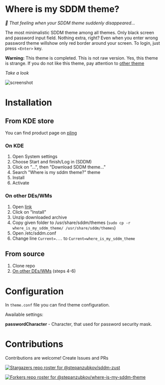 # Where is my SDDM theme?
*:eyes: That feeling when your SDDM theme suddenly disappeared...*

The most minimalistic SDDM theme among all themes. Only black screen and password input field. Nothing extra, right? Even when you enter wrong password theme willshow only red border around your screen. To login, just press `<Enter>` key.

**Warning:** This theme is completed. This is not raw version. Yes, this theme is strange. If you do not like this theme, pay attention to [other theme](https://github.com/stepanzubkov/sddm-zust)

*Take a look*

![screenshot](https://github.com/stepanzubkov/where-is-my-sddm-theme/blob/main/where_is_my_sddm_theme/screenshot.png?raw=true)


# Installation

## From KDE store
You can find product page on [pling](https://www.pling.com/p/2011322/)
### On KDE
1. Open System settings
2. Choose Start and finish/Log in (SDDM)
3. Click on "...", then "Download SDDM theme..."
4. Search "Where is my sddm theme?" theme
5. Install
6. Activate


### On other DEs/WMs
1. Open [link](https://www.pling.com/p/2011322/)
2. Click on "Install"
3. Unzip downloaded archive
4. Copy given folder to /usr/share/sddm/themes (`sudo cp -r where_is_my_sddm_theme/ /usr/share/sddm/themes`)
5. Open /etc/sddm.conf
6. Change line `Current=...` to `Current=where_is_my_sddm_theme`

## From source
1. Clone repo
2. [On other DEs/WMs](#on-other-deswms) (steps 4-6)

# Configuration
In `theme.conf` file you can find theme configuration.

Awailable settings:

**passwordCharacter** - Character, that used for password security mask.


# Contributions

Contributions are welcome! Create Issues and PRs

[![Stargazers repo roster for @stepanzubkov/sddm-zust](https://reporoster.com/stars/stepanzubkov/where-is-my-sddm-theme)](https://github.com/stepanzubkov/where-is-my-sddm-theme/stargazers)

[![Forkers repo roster for @stepanzubkov/where-is-my-sddm-theme](https://reporoster.com/forks/stepanzubkov/where-is-my-sddm-theme)](https://github.com/stepanzubkov/where-is-my-sddm-theme/network/members)
